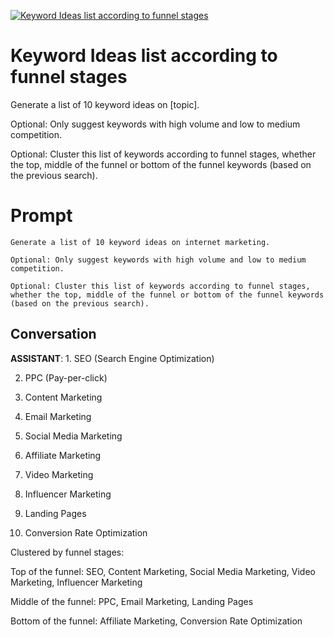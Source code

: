 
[![Keyword Ideas list according to funnel stages](https://flow-prompt-covers.s3.us-west-1.amazonaws.com/icon/vintage/vint_7.png)]()
# Keyword Ideas list according to funnel stages 
Generate a list of 10 keyword ideas on [topic].



Optional: Only suggest keywords with high volume and low to medium competition.



Optional: Cluster this list of keywords according to funnel stages, whether the top, middle of the funnel or bottom of the funnel keywords (based on the previous search).

# Prompt

```
Generate a list of 10 keyword ideas on internet marketing.

Optional: Only suggest keywords with high volume and low to medium competition.

Optional: Cluster this list of keywords according to funnel stages, whether the top, middle of the funnel or bottom of the funnel keywords (based on the previous search).
```

## Conversation

**ASSISTANT**: 1. SEO (Search Engine Optimization)

2. PPC (Pay-per-click)

3. Content Marketing

4. Email Marketing

5. Social Media Marketing

6. Affiliate Marketing

7. Video Marketing

8. Influencer Marketing

9. Landing Pages

10. Conversion Rate Optimization



Clustered by funnel stages:

Top of the funnel: SEO, Content Marketing, Social Media Marketing, Video Marketing, Influencer Marketing

Middle of the funnel: PPC, Email Marketing, Landing Pages

Bottom of the funnel: Affiliate Marketing, Conversion Rate Optimization


